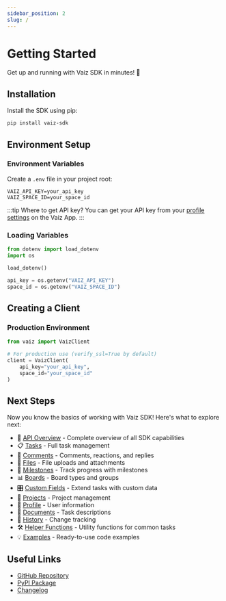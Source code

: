 ```yaml
---
sidebar_position: 2
slug: /
---
```


# Getting Started

Get up and running with Vaiz SDK in minutes! 🚀

## Installation

Install the SDK using pip:

```bash
pip install vaiz-sdk
```

## Environment Setup

### Environment Variables

Create a `.env` file in your project root:

```env
VAIZ_API_KEY=your_api_key
VAIZ_SPACE_ID=your_space_id
```

:::tip Where to get API key?
You can get your API key from your [profile settings](https://app.vaiz.com/settings/api-tokens) on the Vaiz App.
:::

### Loading Variables

```python
from dotenv import load_dotenv
import os

load_dotenv()

api_key = os.getenv("VAIZ_API_KEY")
space_id = os.getenv("VAIZ_SPACE_ID")
```

## Creating a Client

### Production Environment

```python
from vaiz import VaizClient

# For production use (verify_ssl=True by default)
client = VaizClient(
    api_key="your_api_key",
    space_id="your_space_id"
)
```

## Next Steps

Now you know the basics of working with Vaiz SDK! Here's what to explore next:

- 📖 [API Overview](./api/overview) - Complete overview of all SDK capabilities
- 📋 [Tasks](./api/tasks) - Full task management
- 💬 [Comments](./api/comments) - Comments, reactions, and replies
- 📁 [Files](./api/files) - File uploads and attachments
- 🎯 [Milestones](./api/milestones) - Track progress with milestones
- 📊 [Boards](./api/boards) - Board types and groups
- 🎛️ [Custom Fields](./api/custom-fields) - Extend tasks with custom data
- 📂 [Projects](./api/projects) - Project management
- 👤 [Profile](./api/profile) - User information
- 📝 [Documents](./api/documents) - Task descriptions
- 📜 [History](./api/history) - Change tracking
- 🛠️ [Helper Functions](./api/helpers) - Utility functions for common tasks
- 💡 [Examples](./examples) - Ready-to-use code examples

## Useful Links

- [GitHub Repository](https://github.com/vaizcom/vaiz-python-sdk)
- [PyPI Package](https://pypi.org/project/vaiz-sdk/)
- [Changelog](https://github.com/vaizcom/vaiz-python-sdk/blob/main/CHANGELOG.md)

